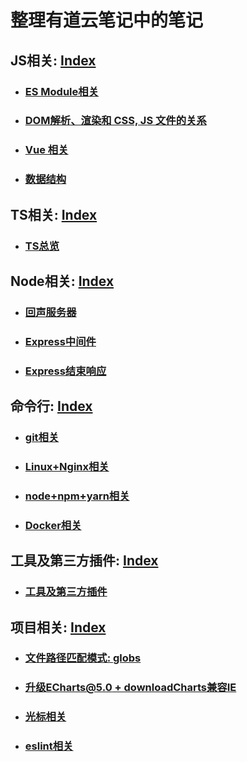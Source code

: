 # 整理有道云笔记中的笔记

## JS相关: [Index](./js相关/INDEX.md)
- ### [ES Module相关](./js相关/Module.md)
- ### [DOM解析、渲染和 CSS, JS 文件的关系](./js相关/DOM相关/DOM解析、渲染和CSS,JS的关系.md)
- ### [Vue 相关](./js相关/Vue2.x/INDEX.md)
- ### [数据结构](./js相关/数据结构.md)

## TS相关: [Index](./ts相关/INDEX.md)
- ### [TS总览](./ts相关/INDEX.md)

## Node相关: [Index](./node相关/INDEX.md)
- ### [回声服务器](./node相关/回声服务器/INDEX.md)
- ### [Express中间件](node相关/express/中间件.md)
- ### [Express结束响应](node相关/express/结束响应.md)

## 命令行: [Index](./命令行)
- ### [git相关](./命令行/git相关.md)
- ### [Linux+Nginx相关](./命令行/Linux+Nginx相关.md)
- ### [node+npm+yarn相关](./命令行/node+npm+yarn相关.md)
- ### [Docker相关](./命令行/Docker.md)

## 工具及第三方插件: [Index](./插件及工具/INDEX.md)
- ### [工具及第三方插件](./插件及工具/INDEX.md)

## 项目相关: [Index](./项目相关)
- ### [文件路径匹配模式: globs](项目相关/文件路径匹配模式-globs.md)
- ### [升级ECharts@5.0 + downloadCharts兼容IE](项目相关/ECharts@5.0+downloadCharts.md)
- ### [光标相关](项目相关/光标相关.md)
- ### [eslint相关](项目相关/eslint相关.md)
